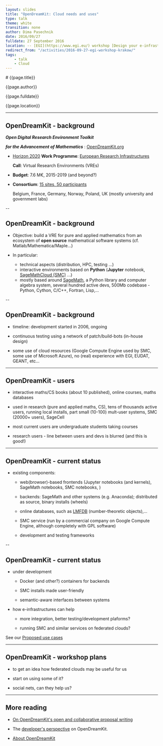 ```yaml
---
layout: slides
title: "OpenDreamKit: Cloud needs and uses"
type: talk
theme: white
transition: none
author: Dima Pasechnik
date: 2016/09/27
fulldate: 27 September 2016
location: -- [EGI](https://www.egi.eu/) workshop [Design your e-infrastructure](https://indico.egi.eu/indico/event/3025/), co-located with [DI4R](http://digitalinfrastructures.eu/)
redirect_from: "/activities/2016-09-27-egi-workshop-krakow/"
tags:
    - talk
    - Cloud
---
```


<section data-markdown data-separator="^---\n" data-separator-vertical="^--\n">
# {{page.title}}

{{page.author}}

{{page.fulldate}}

{{page.location}}

---
## OpenDreamKit - background

***Open Digital Research Environment Toolkit***

***for the Advancement of Mathematics*** :
[OpenDreamKit.org](OpenDreamKit.org)

- [Horizon 2020](https://ec.europa.eu/programmes/horizon2020/)
  **Work Programme**: [European Research Infrastructures](https://ec.europa.eu/programmes/horizon2020/en/h2020-section/european-research-infrastructures-including-e-infrastructures)

  **Call**: Virtual Research Environments (VREs)

- **Budget**: 7.6 M€, 2015-2019 (and beyond?)

- **Consortium**: [15 sites, 50 participants](http://opendreamkit.org/partners)

  Belgium, France, Germany,  Norway, Poland, UK (mostly university and government labs)

--
## OpenDreamKit - background 

- Objective: build a VRE for pure and applied mathematics from an ecosystem of **open source** mathematical software systems (cf. Matlab/Mathematica/Maple...)

- In particular:

  - technical aspects (distribution, HPC, testing ...)
  - interactive environments based on **Python** (**Jupyter** notebook, [SageMathCloud (SMC)](http://cloud.sagemath.com) ...)
  - mostly based around [SageMath](http://sagemath.org), a Python library and computer algebra system, several hundred active devs, 500Mb codebase - Python, Cython, C/C++, Fortran, Lisp,...

--
## OpenDreamKit - background 
 
- timeline: development started in 2006, ongoing

- continuous testing using a network of patch/build-bots (in-house design)

- some use of cloud resources (Google Compute Engine used by SMC, some use of Microsoft Azure), no (real) experience with EGI, EUDAT, GEANT, etc...

---
## OpenDreamKit - users

- interactive maths/CS books (about 10 published), online courses, maths databases

- used in research (pure and applied maths, CS), tens of thousands active users, running local installs, part small (10-100) mult-user systems, SMC (20000+ users), SageCell 

- most current users are undergraduate students taking courses

- research users - line between users and devs is blurred (and this is good!)

---
##  OpenDreamKit - current status 

- existing components: 

  - web(browser)-based frontends (Jupyter notebooks (and kernels), SageMath
notebooks, SMC notebooks, )

  - backends: SageMath and other systems (e.g. Anaconda); distributed as source, binary installs (wheels)

  - online databases, such as [LMFDB](http://www.lmfdb.org/) (number-theoretic objects),...

  - SMC service (run by a commercial company on Google Compute Engine, although completely with GPL software)

  - development and testing frameworks

--
##  OpenDreamKit - current status

- under development

  - Docker (and other?) containers for backends

  - SMC installs made user-friendly

  - semantic-aware interfaces between systems

- how e-infrastructures can help

  - more integration, better testing/development plaforms?

  - running SMC and similar services on federated clouds?

See our [Proposed use cases](https://github.com/OpenDreamKit/OpenDreamKit/blob/master/WP3/2016-09-27-DesignYourInfrastructureWorkshop-UseCase.md)

---
##  OpenDreamKit - workshop plans

- to get an idea how federated clouds may be useful for us

- start on using some of it?

- social nets, can they help us?


---
# More reading

- [On OpenDreamKit's open and collaborative proposal writing](http://opendreamkit.org/2015/01/31/open-proposal-writing/)

- The [developer's perspective](/about-developers) on OpenDreamKit.

- [About OpenDreamKit](/about)
</section>
